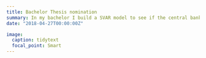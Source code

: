 ```yaml
---
title: Bachelor Thesis nomination
summary: In my bachelor I build a SVAR model to see if the central bank quantiative program had helped the economices.
date: "2018-04-27T00:00:00Z"

image:
  caption: tidytext
  focal_point: Smart
---
```

